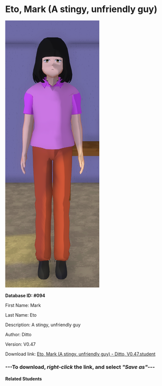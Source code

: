 # Eto, Mark (A stingy, unfriendly guy)

<img src="Files/Eto, Mark (A stingy, unfriendly guy).png" title="Eto, Mark (A stingy, unfriendly guy) - Ditto, V0.47">

**Database ID: #094**

First Name: Mark

Last Name: Eto

Description: A stingy, unfriendly guy

Author: Ditto

Version: V0.47

Download link: <a href="https://raw.githubusercontent.com/Arbiter1223/Daigaku-Gurashi-Custom-Students/master/Students/Files/Eto%2C%20Mark%20(A%20stingy%2C%20unfriendly%20guy)%20-%20Ditto%2C%20V0.47.student">Eto, Mark (A stingy, unfriendly guy) - Ditto, V0.47.student</a>

### ---**To download, _right-click_ the link, and select _"Save as"_**---

#### Related Students

